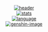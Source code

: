 <div align='center'>

[![header]][home]  
[![stats]][home]  
[![language]][home]  
[![genshin-image]][genshin-link]

</div>

[header]: https://capsule-render.vercel.app/api?type=Waving&color=timeGradient&height=200&animation=fadeIn&section=header&text=徐大磊呀(ZHYxulei)&fontSize=60
[stats]: https://github-readme-stats.vercel.app/api?username=ZHYxulei&locale=cn&show_icons=true&https://github-readme-stats.vercel.app/api?username=ZHYxulei&locale=cn&show_icons=true&include_all_commits=true&theme=transparentinclude_all_commits=true&theme=transparent
[language]: https://github-readme-stats.vercel.app/api/top-langs?username=ZHYxulei&locale=cn&show_icons=true&theme=transparent&card_width=470
[home]: https://github.com/ZHYxulei
[genshin-image]: https://s2.loli.net/2023/01/20/IpDFvuqcebCiWXm.png
[genshin-link]: https://enka.network/u/255291613
